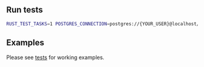 ## Run tests

```bash
RUST_TEST_TASKS=1 POSTGRES_CONNECTION=postgres://{YOUR_USER}@localhost/jedi cargo test
```

## Examples

Please see [tests](https://github.com/deuterium-orm/deuterium-orm/blob/master/tests/tests.rs) for working examples.
